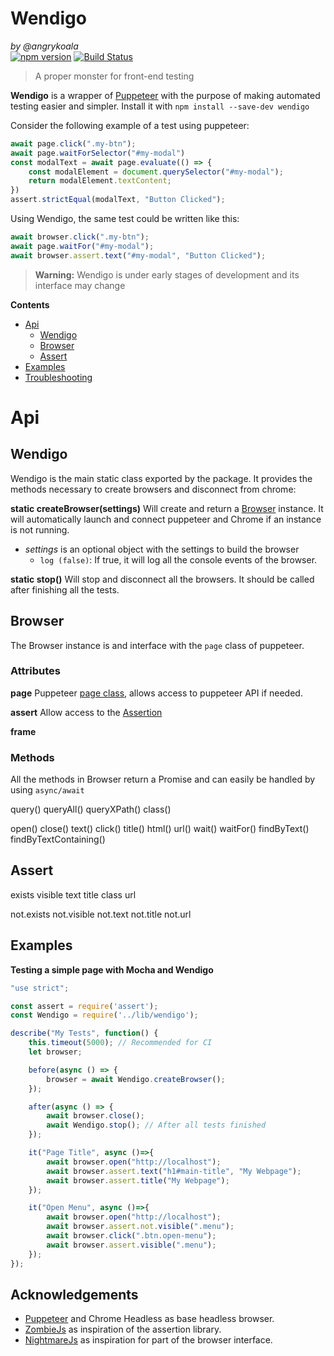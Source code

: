 # Wendigo

_by @angrykoala_    
[![npm version](https://badge.fury.io/js/wendigo.svg)](https://badge.fury.io/js/wendigo)
[![Build Status](https://travis-ci.org/angrykoala/wendigo.svg?branch=master)](https://travis-ci.org/angrykoala/wendigo)

> A proper monster for front-end testing

**Wendigo** is a wrapper of [Puppeteer](https://github.com/GoogleChrome/puppeteer) with the purpose of making automated testing easier and simpler. Install it with `npm install --save-dev wendigo`

Consider the following example of a test using puppeteer:

```javascript
await page.click(".my-btn");
await page.waitForSelector("#my-modal")
const modalText = await page.evaluate(() => {
    const modalElement = document.querySelector("#my-modal");
    return modalElement.textContent;
})
assert.strictEqual(modalText, "Button Clicked");
```

Using Wendigo, the same test could be written like this:

```javascript
await browser.click(".my-btn");
await page.waitFor("#my-modal");
await browser.assert.text("#my-modal", "Button Clicked");
```

> **Warning:** Wendigo is under early stages of development and its interface may change

**Contents**
* [Api](#Api)
    * [Wendigo](#Wendigo)
    * [Browser](#Browser)
    * [Assert](#Assert)
* [Examples](#Examples)
* [Troubleshooting](#Troubleshooting)

# Api


## Wendigo
Wendigo is the main static class exported by the package. It provides the methods necessary to create browsers and disconnect from chrome:

**static createBrowser(settings)**
Will create and return a [Browser](#Browser) instance. It will automatically launch and connect puppeteer and Chrome if an instance is not running.

* _settings_ is an optional object with the settings to build the browser
    * `log (false)`: If true, it will log all the console events of the browser.

**static stop()**
Will stop and disconnect all the browsers. It should be called after finishing all the tests.

## Browser
The Browser instance is and interface with the `page` class of puppeteer.

### Attributes
**page**
Puppeteer [page class](https://github.com/GoogleChrome/puppeteer/blob/master/docs/api.md#class-page), allows access to puppeteer API if needed.

**assert**
Allow access to the [Assertion](#Assert)

**frame**

### Methods
All the methods in Browser return a Promise and can easily be handled by using `async/await`

query()
queryAll()
queryXPath()
class()


open()
close()
text()
click()
title()
html()
url()
wait()
waitFor()
findByText()
findByTextContaining()



## Assert

exists
visible
text
title
class
url

not.exists
not.visible
not.text
not.title
not.url

## Examples

**Testing a simple page with Mocha and Wendigo**

```javascript
"use strict";

const assert = require('assert');
const Wendigo = require('../lib/wendigo');

describe("My Tests", function() {
    this.timeout(5000); // Recommended for CI
    let browser;

    before(async () => {
        browser = await Wendigo.createBrowser();
    });

    after(async () => {
        await browser.close();
        await Wendigo.stop(); // After all tests finished
    });

    it("Page Title", async ()=>{
        await browser.open("http://localhost");
        await browser.assert.text("h1#main-title", "My Webpage");
        await browser.assert.title("My Webpage");
    });

    it("Open Menu", async ()=>{
        await browser.open("http://localhost");
        await browser.assert.not.visible(".menu");   
        await browser.click(".btn.open-menu");
        await browser.assert.visible(".menu");
    });
});
```

## Acknowledgements

* [Puppeteer](https://github.com/GoogleChrome/puppeteer) and Chrome Headless as base headless browser.
* [ZombieJs](https://github.com/assaf/zombie) as inspiration of the assertion library.
* [NightmareJs](http://www.nightmarejs.org) as inspiration for part of the browser interface.
